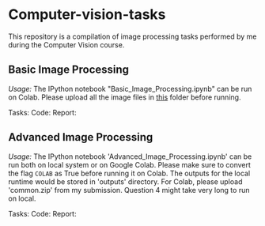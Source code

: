 # Computer-vision-tasks
This repository is a compilation of image processing tasks performed by me during the Computer Vision course. 

## Basic Image Processing

*Usage:*
The IPython notebook "Basic_Image_Processing.ipynb" can be run on Colab. Please upload all the image files in [this]() folder before running.

Tasks: []()
Code: []()
Report: []()

## Advanced Image Processing

*Usage:*
The IPython notebook 'Advanced_Image_Processing.ipynb' can be run both on local system or on Google Colab. Please make sure to convert the flag `COLAB` as True before running it on Colab.
The outputs for the local runtime would be stored in 'outputs' directory.
For Colab, please upload 'common.zip' from my submission.
Question 4 might take very long to run on local.   

Tasks: []()
Code: []()
Report: []()

